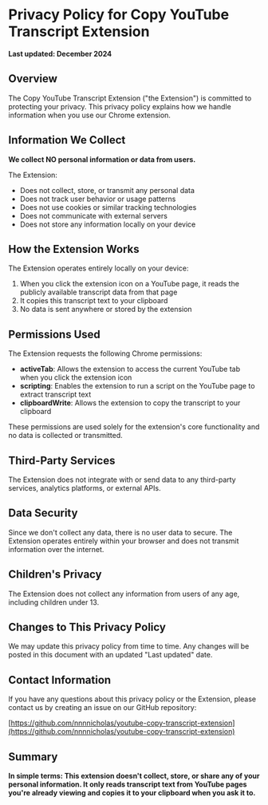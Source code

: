 # Privacy Policy for Copy YouTube Transcript Extension

**Last updated: December 2024**

## Overview

The Copy YouTube Transcript Extension ("the Extension") is committed to protecting your privacy. This privacy policy explains how we handle information when you use our Chrome extension.

## Information We Collect

**We collect NO personal information or data from users.**

The Extension:
- Does not collect, store, or transmit any personal data
- Does not track user behavior or usage patterns
- Does not use cookies or similar tracking technologies
- Does not communicate with external servers
- Does not store any information locally on your device

## How the Extension Works

The Extension operates entirely locally on your device:
1. When you click the extension icon on a YouTube page, it reads the publicly available transcript data from that page
2. It copies this transcript text to your clipboard
3. No data is sent anywhere or stored by the extension

## Permissions Used

The Extension requests the following Chrome permissions:

- **activeTab**: Allows the extension to access the current YouTube tab when you click the extension icon
- **scripting**: Enables the extension to run a script on the YouTube page to extract transcript text
- **clipboardWrite**: Allows the extension to copy the transcript to your clipboard

These permissions are used solely for the extension's core functionality and no data is collected or transmitted.

## Third-Party Services

The Extension does not integrate with or send data to any third-party services, analytics platforms, or external APIs.

## Data Security

Since we don't collect any data, there is no user data to secure. The Extension operates entirely within your browser and does not transmit information over the internet.

## Children's Privacy

The Extension does not collect any information from users of any age, including children under 13.

## Changes to This Privacy Policy

We may update this privacy policy from time to time. Any changes will be posted in this document with an updated "Last updated" date.

## Contact Information

If you have any questions about this privacy policy or the Extension, please contact us by creating an issue on our GitHub repository:

[https://github.com/nnnnicholas/youtube-copy-transcript-extension](https://github.com/nnnnicholas/youtube-copy-transcript-extension)

## Summary

**In simple terms: This extension doesn't collect, store, or share any of your personal information. It only reads transcript text from YouTube pages you're already viewing and copies it to your clipboard when you ask it to.** 